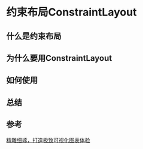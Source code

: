 # 约束布局ConstraintLayout

## 什么是约束布局

## 为什么要用ConstraintLayout

## 如何使用

## 总结


## 参考
[精雕细琢，打造极致可视化图表体验](https://www.yuque.com/seeconf/2020/ysufx8)
